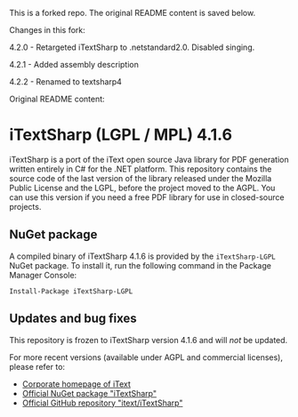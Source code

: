 This is a forked repo. The original README content is saved below.

Changes in this fork:

4.2.0 - Retargeted iTextSharp to .netstandard2.0. Disabled singing.

4.2.1 - Added assembly description

4.2.2 - Renamed to textsharp4

Original README content:

iTextSharp (LGPL / MPL) 4.1.6
=============================

iTextSharp is a port of the iText open source Java library for PDF generation written entirely in C# for the .NET platform. This repository contains the source code of the last version of the library released under the Mozilla Public License and the LGPL, before the project moved to the AGPL. You can use this version if you need a free PDF library for use in closed-source projects.

NuGet package
-------------

A compiled binary of iTextSharp 4.1.6 is provided by the `iTextSharp-LGPL` NuGet package. To install it, run the following command in the Package Manager Console:

    Install-Package iTextSharp-LGPL

Updates and bug fixes
---------------------

This repository is frozen to iTextSharp version 4.1.6 and will *not* be updated.

For more recent versions (available under AGPL and commercial licenses), please refer to:

- [Corporate homepage of iText](http://itextpdf.com/)
- [Official NuGet package "iTextSharp"](https://www.nuget.org/packages/iTextSharp/)
- [Official GitHub repository "itext/iTextSharp"](https://github.com/itext/itextsharp)
